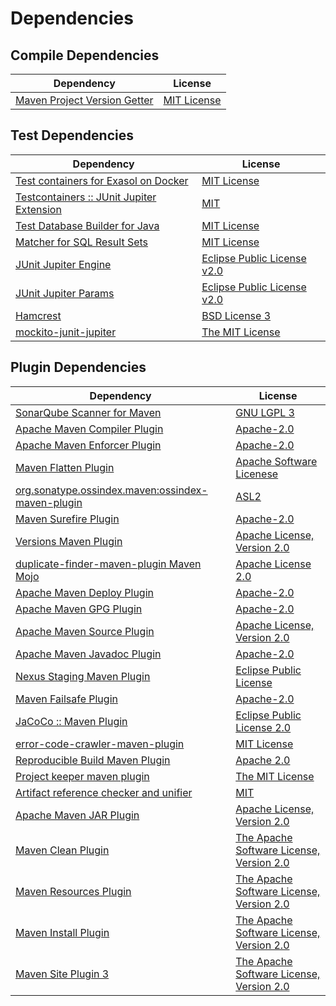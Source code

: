 <!-- @formatter:off -->
# Dependencies

## Compile Dependencies

| Dependency                        | License          |
| --------------------------------- | ---------------- |
| [Maven Project Version Getter][0] | [MIT License][1] |

## Test Dependencies

| Dependency                                     | License                           |
| ---------------------------------------------- | --------------------------------- |
| [Test containers for Exasol on Docker][2]      | [MIT License][3]                  |
| [Testcontainers :: JUnit Jupiter Extension][4] | [MIT][5]                          |
| [Test Database Builder for Java][6]            | [MIT License][7]                  |
| [Matcher for SQL Result Sets][8]               | [MIT License][9]                  |
| [JUnit Jupiter Engine][10]                     | [Eclipse Public License v2.0][11] |
| [JUnit Jupiter Params][10]                     | [Eclipse Public License v2.0][11] |
| [Hamcrest][12]                                 | [BSD License 3][13]               |
| [mockito-junit-jupiter][14]                    | [The MIT License][15]             |

## Plugin Dependencies

| Dependency                                              | License                                        |
| ------------------------------------------------------- | ---------------------------------------------- |
| [SonarQube Scanner for Maven][16]                       | [GNU LGPL 3][17]                               |
| [Apache Maven Compiler Plugin][18]                      | [Apache-2.0][19]                               |
| [Apache Maven Enforcer Plugin][20]                      | [Apache-2.0][19]                               |
| [Maven Flatten Plugin][21]                              | [Apache Software Licenese][19]                 |
| [org.sonatype.ossindex.maven:ossindex-maven-plugin][22] | [ASL2][23]                                     |
| [Maven Surefire Plugin][24]                             | [Apache-2.0][19]                               |
| [Versions Maven Plugin][25]                             | [Apache License, Version 2.0][19]              |
| [duplicate-finder-maven-plugin Maven Mojo][26]          | [Apache License 2.0][27]                       |
| [Apache Maven Deploy Plugin][28]                        | [Apache-2.0][19]                               |
| [Apache Maven GPG Plugin][29]                           | [Apache-2.0][19]                               |
| [Apache Maven Source Plugin][30]                        | [Apache License, Version 2.0][19]              |
| [Apache Maven Javadoc Plugin][31]                       | [Apache-2.0][19]                               |
| [Nexus Staging Maven Plugin][32]                        | [Eclipse Public License][33]                   |
| [Maven Failsafe Plugin][34]                             | [Apache-2.0][19]                               |
| [JaCoCo :: Maven Plugin][35]                            | [Eclipse Public License 2.0][36]               |
| [error-code-crawler-maven-plugin][37]                   | [MIT License][38]                              |
| [Reproducible Build Maven Plugin][39]                   | [Apache 2.0][23]                               |
| [Project keeper maven plugin][40]                       | [The MIT License][41]                          |
| [Artifact reference checker and unifier][42]            | [MIT][43]                                      |
| [Apache Maven JAR Plugin][44]                           | [Apache License, Version 2.0][19]              |
| [Maven Clean Plugin][45]                                | [The Apache Software License, Version 2.0][23] |
| [Maven Resources Plugin][46]                            | [The Apache Software License, Version 2.0][23] |
| [Maven Install Plugin][47]                              | [The Apache Software License, Version 2.0][23] |
| [Maven Site Plugin 3][48]                               | [The Apache Software License, Version 2.0][23] |

[0]: https://github.com/exasol/maven-project-version-getter/
[1]: https://github.com/exasol/maven-project-version-getter/blob/main/LICENSE
[2]: https://github.com/exasol/exasol-testcontainers/
[3]: https://github.com/exasol/exasol-testcontainers/blob/main/LICENSE
[4]: https://testcontainers.org
[5]: http://opensource.org/licenses/MIT
[6]: https://github.com/exasol/test-db-builder-java/
[7]: https://github.com/exasol/test-db-builder-java/blob/main/LICENSE
[8]: https://github.com/exasol/hamcrest-resultset-matcher/
[9]: https://github.com/exasol/hamcrest-resultset-matcher/blob/main/LICENSE
[10]: https://junit.org/junit5/
[11]: https://www.eclipse.org/legal/epl-v20.html
[12]: http://hamcrest.org/JavaHamcrest/
[13]: http://opensource.org/licenses/BSD-3-Clause
[14]: https://github.com/mockito/mockito
[15]: https://github.com/mockito/mockito/blob/main/LICENSE
[16]: http://sonarsource.github.io/sonar-scanner-maven/
[17]: http://www.gnu.org/licenses/lgpl.txt
[18]: https://maven.apache.org/plugins/maven-compiler-plugin/
[19]: https://www.apache.org/licenses/LICENSE-2.0.txt
[20]: https://maven.apache.org/enforcer/maven-enforcer-plugin/
[21]: https://www.mojohaus.org/flatten-maven-plugin/
[22]: https://sonatype.github.io/ossindex-maven/maven-plugin/
[23]: http://www.apache.org/licenses/LICENSE-2.0.txt
[24]: https://maven.apache.org/surefire/maven-surefire-plugin/
[25]: https://www.mojohaus.org/versions/versions-maven-plugin/
[26]: https://basepom.github.io/duplicate-finder-maven-plugin
[27]: http://www.apache.org/licenses/LICENSE-2.0.html
[28]: https://maven.apache.org/plugins/maven-deploy-plugin/
[29]: https://maven.apache.org/plugins/maven-gpg-plugin/
[30]: https://maven.apache.org/plugins/maven-source-plugin/
[31]: https://maven.apache.org/plugins/maven-javadoc-plugin/
[32]: http://www.sonatype.com/public-parent/nexus-maven-plugins/nexus-staging/nexus-staging-maven-plugin/
[33]: http://www.eclipse.org/legal/epl-v10.html
[34]: https://maven.apache.org/surefire/maven-failsafe-plugin/
[35]: https://www.jacoco.org/jacoco/trunk/doc/maven.html
[36]: https://www.eclipse.org/legal/epl-2.0/
[37]: https://github.com/exasol/error-code-crawler-maven-plugin/
[38]: https://github.com/exasol/error-code-crawler-maven-plugin/blob/main/LICENSE
[39]: http://zlika.github.io/reproducible-build-maven-plugin
[40]: https://github.com/exasol/project-keeper/
[41]: https://github.com/exasol/project-keeper/blob/main/LICENSE
[42]: https://github.com/exasol/artifact-reference-checker-maven-plugin
[43]: https://opensource.org/licenses/MIT
[44]: https://maven.apache.org/plugins/maven-jar-plugin/
[45]: http://maven.apache.org/plugins/maven-clean-plugin/
[46]: http://maven.apache.org/plugins/maven-resources-plugin/
[47]: http://maven.apache.org/plugins/maven-install-plugin/
[48]: http://maven.apache.org/plugins/maven-site-plugin/
